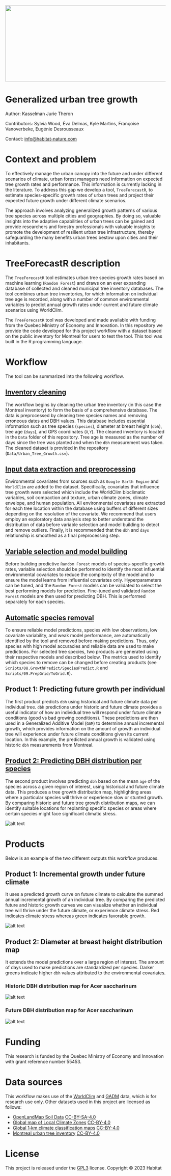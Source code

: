 <img align="centre" width="1100" height="240" src="https://github.com/Habitat-RD/2023_MEI_TreGrwth/blob/main/docs/Habitat_banner.png?raw=true">

# Generalized urban tree growth 

Author: Kasselman Jurie Theron

Contributors: Sylvia Wood, Éva Delmas, Kyle Martins, Françoise Vanoverbeke, Eugénie Desrousseaux

Contact: info@habitat-nature.com

# Context and problem

To effectively manage the urban canopy into the future and under different scenarios of climate, urban forest managers need information on expected tree growth rates and performance. This information is currently lacking in the literature. To address this gap we develop a tool, `TreeForecastR`, to estimate species-specific growth rates of urban trees and project their expected future growth under different climate scenarios. 

The approach involves analyzing generalized growth patterns of various tree species across multiple cities and geographies. By doing so, valuable insights into the adaptive capabilities of urban trees can be gained and provide researchers and forestry professionals with valuable insights to promote the development of resilient urban tree infrastructure, thereby safeguarding the many benefits urban trees bestow upon cities and their inhabitants.

# TreeForecastR description

The `TreeForecastR` tool estimates urban tree species growth rates based on machine learning (`Random Forest`) and draws on an ever expanding database of collected and cleaned municipal tree inventory databases. The tool combines urban tree inventories, for which information on individual tree age is recorded, along with a number of common environmental variables to predict annual growth rates under current and future climate scenarios using WorldClim.  

The `TreeForecastR` tool was developed and made available with funding from the Quebec Ministry of Economy and Innovation. In this repository we provide the code developed for this project workflow with a dataset based on the public inventory for Montreal for users to test the tool. This tool was built in the R programming language.


# Workflow

The tool can be summarized into the following workflow.

## <u> Inventory cleaning </u>
The workflow begins by cleaning the urban tree inventory (in this case the Montreal inventory) to form the basis of a comprehensive database. The data is preprocessed by cleaning tree species names and removing erroneous dates and DBH values. This database includes essential information such as tree species (`species`), diameter at breast height (`dbh`), tree age (`days`), and GPS coordinates (`X`,`Y`). The cleaned inventory is located in the `Data` folder of this repository. Tree age is measured as the number of days since the tree was planted and when the `dbh` measurement was taken. The cleaned dataset is provided in the repository (`Data/Urban_Tree_Growth.csv`).

## <u> Input data extraction and preprocessing </u>
Environmental covariates from sources such as `Google Earth Engine` and `WorldClim` are added to the dataset. Specifically, covariates that influence tree growth were selected which include the WorldClim bioclimatic variables, soil compaction and texture, urban climate zones, climate envelope, and human population. All environmental covariates are extracted for each tree location within the database using buffers of different sizes depending on the resolution of the covariate. We recommend that users employ an exploratory data analysis step to better understand the distribution of data before variable selection and model building to detect and remove outliers. Finally, it is recommended that the  `dbh` and `days` relationship is smoothed as a final preprocessing step.

## <u> Variable selection and model building </u>
Before building predictive `Random Forest` models of species-specific growth rates, variable selection should be performed to identify the most influential environmental covariates to reduce the complexity of the model and to ensure the model learns from influential covariates only. Hyperparameters can be tuned, and the `Random Forest` models can be validated to select the best performing models for prediction. Fine-tuned and validated `Random Forest` models are then used for predicting DBH. This is performed separately for each species.

## <u> Automatic species removal </u>
To ensure reliable model predictions, species with low observations, low covariate variability, and weak model performance, are automatically identified by the tool and removed before making predictions. Thus, only species with high model accuracies and reliable data are used to make predictions. For selected tree species, two products are generated using their respective models and described below. The metrics used to identify which species to remove can be changed before creating products (see `Scripts/08.GrowthPredict/SpeciesPredict.R` and `Scripts/09.PrepGrid/ToGrid.R`).

## Product 1: Predicting future growth per individual </u>
The first product predicts `dbh` using historical and future climate data per individual tree. `dbh` predictions under historic and future climate provides a useful indicator of how an individual tree will respond under future climate conditions (good vs bad growing conditions). These predictions are then used in a Generalized Additive Model (`GAM`) to determine annual incremental growth, which provides information on the amount of growth an individual tree will experience under future climate conditions given its current location. In this example, the predicted annual growth is validated using historic `dbh` measurements from Montreal.

## <u> Product 2: Predicting DBH distribution per species </u>
The second product involves predicting `dbh`  based on the mean `age` of the species across a given region of interest, using historical and future climate data. This produces a tree growth distribution map, highlighting areas where a particular species will thrive or experience slow or stunted growth. By comparing historic and future tree growth distribution maps, we can identify suitable locations for replanting specific species or areas where certain species might face significant climatic stress.

![alt text](https://github.com/Habitat-RD/2023_MEI_TreGrwth/blob/main/docs/UrbTreeGrowthFlowMap.JPG?raw=true)

# Products

Below is an example of the two different outputs this workflow produces.

## Product 1: Incremental growth under future climate
It uses a predicted growth curve on future climate to calculate the summed annual incremental growth of an individual tree. By comparing the predicted future and historic growth curves we can visualize whether an individual tree will thrive under the future climate, or experience climate stress. Red indicates climate stress whereas green indicates favorable growth.

![alt text](https://github.com/Habitat-RD/2023_MEI_TreGrwth/blob/main/docs/Product1.png?raw=true)

## Product 2: Diameter at breast height distribution map
It extends the model predictions over a large region of interest. The amount of days used to make predictions are standardized per species. Darker greens indicate higher `dbh` values attributed to the environmental covariates.

### Historic DBH distribution map for Acer saccharinum

![alt text](https://github.com/Habitat-RD/2023_MEI_TreGrwth/blob/main/docs/Product2_hist.png?raw=true)

### Future DBH distribution map for Acer saccharinum

![alt text](https://github.com/Habitat-RD/2023_MEI_TreGrwth/blob/main/docs/Product2_fut.png?raw=true)

# Funding

This research is funded by the Quebec Ministry of Economy and Innovation with grant reference number 55453.

# Data sources

This workflow makes use of the [WorldClim](https://worldclim.org/) and [GADM](https://gadm.org/index.html) data, which is for research use only. Other datasets used in this project are licensed as follows:
* [OpenLandMap Soil Data](https://zenodo.org/record/2525665) [CC-BY-SA-4.0](https://creativecommons.org/licenses/by-sa/4.0/)
* [Global map of Local Climate Zones](https://zenodo.org/record/6364594) [CC-BY-4.0](https://creativecommons.org/licenses/by/4.0/)
* [Global 1‑km climate classification maps](https://www.gloh2o.org/koppen/) [CC-BY-4.0](https://creativecommons.org/licenses/by/4.0/)
* [Montreal urban tree inventory](https://www.donneesquebec.ca/recherche/dataset/vmtl-arbres) [CC-BY-4.0](https://creativecommons.org/licenses/by/4.0/)

# License

This project is released under the [GPL3](https://www.gnu.org/licenses/gpl-3.0.en.html) license. Copyright © 2023 Habitat
